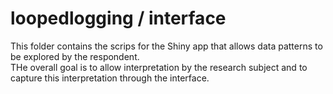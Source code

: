 # loopedlogging / interface
This folder contains the scrips for the Shiny app that allows data patterns to be explored by the respondent.  
THe overall goal is to allow interpretation by the research subject and to capture this interpretation through the interface.